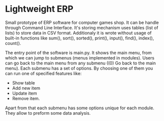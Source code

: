 # Lightweight ERP

Small prototype of ERP software for computer games shop. It can be handle through Command Line Interface. It's storing mechanism uses tables (list of lists) to store data in CSV format. Additionaly it is wrote without usage of built-in functions like sum(), sort(), sorted(), print(), input(), find(), index(), count().

The entry point of the software is main.py. It shows the main menu, from which we can jump to submenus (menus implemented in modules). Users can go back to the main menu from any submenu ((0) Go back to the main menu). Each submenu has a set of options. By choosing one of them you can run one of specified features like:

- Show table
- Add new item
- Update item
- Remove item.

Apart from that each submenu has some options unique for each module. They allow to preform some data analysis.

